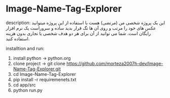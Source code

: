 # Image-Name-Tag-Explorer
description:
  این یک پروژه شخصی من (مرتضی) هست
  با استفاده از این پروژه میتوانید عکس های خود را 
  مرتب و روی آن ها تگ قرار بدید
  ساده و سروراست
  یک نرم افزار رایگان است. شما می توانید از آن برای هر دو هدف شخصی یا تجاری بدون هزینه استفاده کنید.
  
installtion and run:
  1. install python -> python.org
  2. clone project  -> git clone https://github.com/morteza2007h-dev/Image-Name-Tag-Explorer.git
  3. cd Image-Name-Tag-Explorer
  4. pip install -r requiremenets.txt
  5. cd app/src
  6. python run.py
